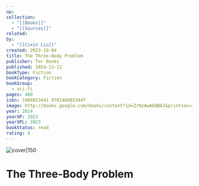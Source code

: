 ```yaml
---
up: 
collection:
  - "[[Books]]"
  - "[[Sources]]"
related: 
by:
  - "[[Cixin Liu]]"
created: 2023-10-04
title: The Three-Body Problem
publisher: Tor Books
published: 2014-11-11
bookType: Fiction
bookCategory: Fiction
bookGroup:
  - sci-fi
pages: 400
isbn: 1466853441 9781466853447
image: http://books.google.com/books/content?id=ZrNzAwAAQBAJ&printsec=frontcover&img=1&zoom=1&edge=curl&source=gbs_api
year: 2014
yearXP: 2023
yearXPL: 2023
bookStatus: read
rating: 4
---
```


![cover|150](http://books.google.com/books/content?id=ZrNzAwAAQBAJ&printsec=frontcover&img=1&zoom=1&edge=curl&source=gbs_api)

# The Three-Body Problem